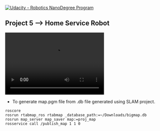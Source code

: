 [![Udacity - Robotics NanoDegree Program](https://s3-us-west-1.amazonaws.com/udacity-robotics/Extra+Images/RoboND_flag.png)](https://www.udacity.com/robotics)

<h2>Project 5 --> Home Service Robot</h2>

<!-- ![home_service_robot](home_service_robot.gif) -->
<video src="home-service-robot.mov" width="320" height="200" controls preload></video>


* To generate map.pgm file from .db file generated using SLAM project.
```
roscore
rosrun rtabmap_ros rtabmap _database_path:=~/Downloads/bigmap.db
rosrun map_server map_saver map:=proj_map
rosservice call /publish_map 1 1 0
```